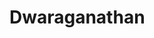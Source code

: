 # Dwaraganathan 



<!DOCTYPE html>
<html>
    <head>
        <title>Page Title</title>
        <style>
            body {
                text align: center;
                margin-top = 200px;
            }
            
        </style>
    </head>
    <body>
      <table border="1">
          
          <tr>
              <td id="aa" onclick="g(1) ; mf()">
                      
              </td>
              <td id="bb" onclick="g(2) ; mf()">
                      
              </td>
              <td id="ee" onclick="g(5) ; mf()">
                  
              </td>
          </tr>
          <tr>
              <td id="cc" onclick="g(3) ; mf()">
                      
              </td>
              <td id="dd" onclick="g(4) ; mf()">
                      
              </td>
              <td id="ff" onclick="g(6) ; mf()">
                  
              </td>
          </tr>
          <tr>
              <td id="gg" onclick="g(7) ; mf()">
                  
              </td>
              <td id="hh" onclick="g(8) ; mf()">
                  
              </td>
              <td id="ii" onclick="g(9) ; mf()">
                  
              </td>
          </tr>
      </table>
      <p id = "hi"></p>
      <button onclick="mf() ; my()">
          Start
      </button>
    
      <script>
      var a1 = [0]
      var b1 = [0]
      var c1 = [0]
      var d1 = [0]
      var e1 = [0]
      var f1 = [0]
      var g1 = [0]
      var h1 = [0]
      var i1 = [0]
      alert("hi")
      function mf() {
           var all = new Array(9);
          for(i=1;i<=9;i++){
              all[i-1] = i
              see = new Set(all)
          }
          var set = 1
          var val = 0
          var sel = 1
    
              while(sel==1){
              var a = all[Math.floor(Math.random()*9)]
              if(see.has(a)){
                  var sel = 0
                  see.delete(a)   
              }
          }
          var sel = 1
          
          while(sel==1){
              var b = all[Math.floor(Math.random()*9)]
              if(see.has(b)){
                  var sel = 0
                  see.delete(b)   
              }
          }
          var sel = 1
          
          while(sel==1){
              var c = all[Math.floor(Math.random()*9)]
              if(see.has(c)){
                  var sel = 0
                  see.delete(c)   
              }
          }
          var sel = 1
          
          while(sel==1){
              var d = all[Math.floor(Math.random()*9)]
              if(see.has(d)){
                  var sel = 0
                  see.delete(d)   
              }
              
          }
          var sel = 1
          
          while(sel==1){
              var e = all[Math.floor(Math.random()*9)]
              if(see.has(e)){
                  var sel = 0
                  see.delete(e)   
              }
              
          }
          var sel = 1
          
          while(sel==1){
              var f = all[Math.floor(Math.random()*9)]
              if(see.has(f)){
                  var sel = 0
                  see.delete(f)   
              }
              
          }
          var sel = 1
          
          while(sel==1){
              var g = all[Math.floor(Math.random()*9)]
              if(see.has(g)){
                  var sel = 0
                  see.delete(g)   
              }
              
          }
          var sel = 1
          
          while(sel==1){
              var h = all[Math.floor(Math.random()*9)]
              if(see.has(h)){
                  var sel = 0
                  see.delete(h)   
              }
              
          }
          var sel = 1
          
          while(sel==1){
              var i = all[Math.floor(Math.random()*9)]
              if(see.has(i)){
                  var sel = 0
                  see.delete(i)   
              }
              
          }
          var sel = 1
          
    
          document.getElementById("aa").innerHTML = a;
          document.getElementById("bb").innerHTML = b;
          document.getElementById("cc").innerHTML = c;
          document.getElementById("dd").innerHTML = d;
          document.getElementById("ee").innerHTML = e;
          document.getElementById("ff").innerHTML = f;
          document.getElementById("gg").innerHTML = g;
          document.getElementById("hh").innerHTML = h;
          document.getElementById("ii").innerHTML = i;
          
          var set=0
          
     
        a1[0]=(a) 
        b1[0]=(b)
        c1[0]=(c)
        d1[0]=(d)
        e1[0]=(e)
        f1[0]=(f)
        g1[0]=(g)
        h1[0]=(h)
        i1[0]=(i)
      }
      var w = [9]
      var z = [1]
      
      function g(x){
            
            if (x==1){
                if (a1[0]==z[0]){
                    z[0]+=1
                    w[0]-=1
                } else {
                    w[0]=9
                    z[0]=1
                    alert("Mis-click")
                    u()
                    re()
                }
                
            } else if (x==2){
                if (b1[0]==z[0]){
                    z[0]+=1
                    w[0]-=1
                } else {
                    w[0]=9
                    z[0]=1
                    alert("Mis-click")
                    u()
                    re()
                }
            } else if (x==3){
                if (c1[0]==z[0]){
                    z[0]+=1
                    w[0]-=1
                } else {
                    w[0]=9
                    z[0]=1
                    alert("Mis-click")
                    u()
                    re()
                }
            
            } else if (x==4){
                if (d1[0]==z[0]){
                    z[0]+=1
                    w[0]-=1
                } else {
                    w[0]=9
                    z[0]=1
                    alert("Mis-click")
                    u()
                    re()
                }
            
            } else if (x==5){
                if (e1[0]==z[0]){
                    z[0]+=1
                    w[0]-=1
                } else {
                    w[0]=9
                    z[0]=1
                    alert("Mis-click")
                    u()
                    re()
                }
            } else if (x==6){
                if (f1[0]==z[0]){
                    z[0]+=1
                    w[0]-=1
                } else {
                    w[0]=9
                    z[0]=1
                    alert("Mis-click")
                    u()
                    re()
                }
            } else if (x==7){
                if (g1[0]==z[0]){
                    z[0]+=1
                    w[0]-=1
                } else {
                    w[0]=9
                    z[0]=1
                    alert("Mis-click")
                    u()
                    re()
                }
            } else if (x==8){
                if (h1[0]==z[0]){
                    z[0]+=1
                    w[0]-=1
                } else {
                    w[0]=9
                    z[0]=1
                    alert("Mis-click")
                    u()
                    re()
                }
            } else if (x==9){
                if (i1[0]==z[0]){
                    z[0]+=1
                    w[0]-=1
                } else {
                    w[0]=9
                    z[0]=1
                    alert("Mis-click")
                    u()
                    re()
                }
            } 
            
            if (w[0]<=0){
                alert("Congrats..! Your score is "+(Math.floor(t[0]/100)).toString()+" sec")
                w[0]=9
                z[0]=1
                u()
                
            }
            }
            /* //Math.floor(tee[0]/60)+":"+(tee[0]%60)*/
            
            var t=[0]
            var fu=[0]
            var te=new Array(1)
            function myAlert() {
                if ((t[0]%100)<10) {
                    var mil = "0" + (t[0]%100).toString()
                } else {
                    var mil = (t[0]%100).toString()
                }
                
                if (((t[0]/100)%60)<10){
                    var sec = "0" + (Math.floor(((t[0]/100)%60))).toString()
                } else {
                    var sec = (Math.floor(((t[0]/100)%60))).toString()
                }
                 
                var min = (Math.floor(t[0]/6000)).toString()
                document.getElementById("hi").innerHTML = min+":"+sec+":"+mil
                t[0]+=1    
            }
            
            function u(){
                clearInterval(te[0])
                fu[0]=0
                t[0]=0
            }
            
            function my(){
                if (fu[0]==0){
                    t[0]=0
                    te[0] = setInterval(myAlert, 10) 
                    fu[0]=1
                } else {
                    t[0]=0
                }
                              
            }
            
            function re(){
                t[0]=0
                myAlert()
            }
            
      </script>
      
    </body>
</html>
